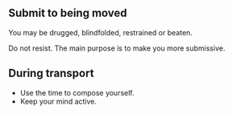 [Title]: # (Transport)
[Order]: # (2)

## Submit to being moved

You may be drugged, blindfolded, restrained or beaten. 

Do not resist. The main purpose is to make you more submissive.  

## During transport

*	Use the time to compose yourself. 
*	Keep your mind active.
